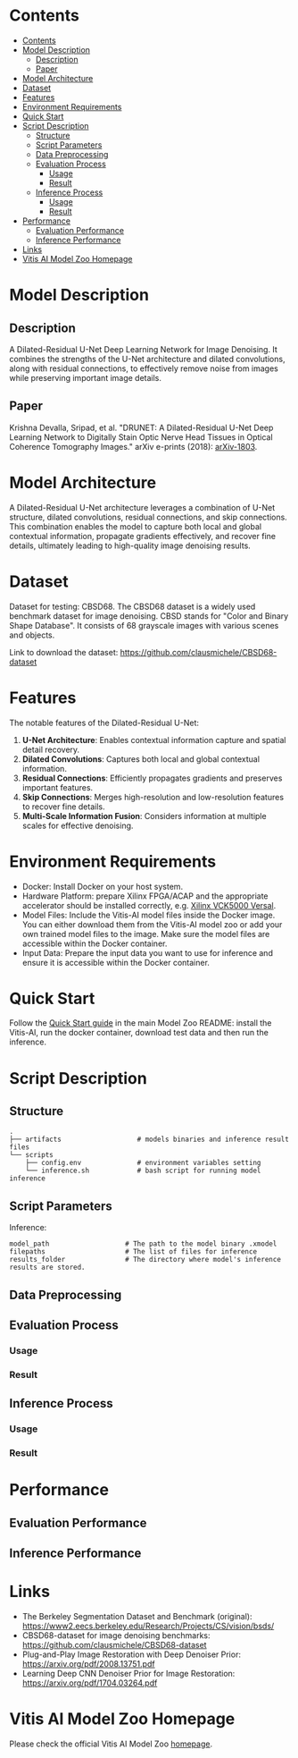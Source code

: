 ﻿# Contents

- [Contents](#contents)
- [Model Description](#model-description)
    - [Description](#description)
    - [Paper](#paper)
- [Model Architecture](#model-architecture)
- [Dataset](#dataset)
- [Features](#features)
- [Environment Requirements](#environment-requirements)
- [Quick Start](#quick-start)
- [Script Description](#script-description)
    - [Structure](#structure)
    - [Script Parameters](#script-parameters)
    - [Data Preprocessing](#data-preprocessing)
    - [Evaluation Process](#evaluation-process)
        - [Usage](#usage)
        - [Result](#result)
    - [Inference Process](#inference-process)
        - [Usage](#usage-1)
        - [Result](#result-1)
- [Performance](#performance)
    - [Evaluation Performance](#evaluation-performance)
    - [Inference Performance](#inference-performance)
- [Links](#links)
- [Vitis AI Model Zoo Homepage](#vitis-ai-model-zoo-homepage)

# Model Description

## Description

A Dilated-Residual U-Net Deep Learning Network for Image Denoising. It combines the strengths of the U-Net architecture 
and dilated convolutions, along with residual connections, to effectively remove noise from images 
while preserving important image details.

## Paper

Krishna Devalla, Sripad, et al. "DRUNET: A Dilated-Residual U-Net Deep Learning Network to Digitally Stain Optic
Nerve Head Tissues in Optical Coherence Tomography Images." arXiv e-prints (2018): 
[arXiv-1803](https://arxiv.org/abs/1803.00232).

# Model Architecture
A Dilated-Residual U-Net architecture leverages a combination of U-Net structure, dilated convolutions, 
residual connections, and skip connections. This combination enables the model to capture both local and global 
contextual information, propagate gradients effectively, and recover fine details, ultimately leading 
to high-quality image denoising results.

# Dataset
Dataset for testing: CBSD68. The CBSD68  dataset is a widely used benchmark dataset for image denoising. CBSD stands for "Color and Binary Shape Database".
It consists of 68 grayscale images with various scenes and objects. 

Link to download the  dataset: https://github.com/clausmichele/CBSD68-dataset

# Features
The notable features of the Dilated-Residual U-Net:
1. **U-Net Architecture**: Enables contextual information capture and spatial detail recovery.
2. **Dilated Convolutions**: Captures both local and global contextual information.
3. **Residual Connections**: Efficiently propagates gradients and preserves important features.
4. **Skip Connections**: Merges high-resolution and low-resolution features to recover fine details.
5. **Multi-Scale Information Fusion**: Considers information at multiple scales for effective denoising.
# Environment Requirements
- Docker: Install Docker on your host system.
- Hardware Platform: prepare Xilinx FPGA/ACAP and the appropriate accelerator should be installed correctly, e.g.
[Xilinx VCK5000 Versal](https://xilinx.github.io/Vitis-AI/docs/board_setup/board_setup_vck5000.html).
- Model Files: Include the Vitis-AI model files inside the Docker image. You can either download them from the Vitis-AI model zoo or add your own trained model files to the image. 
Make sure the model files are accessible within the Docker container.
- Input Data: Prepare the input data you want to use for inference and ensure it is accessible within the Docker container.

# Quick Start

Follow the [Quick Start guide](../../../README.md#quick-start) in the main Model Zoo README:
install the Vitis-AI, run the docker container, download test data and then run the inference.

# Script Description

## Structure

```text
.
├── artifacts                   # models binaries and inference result files
└── scripts                     
    ├── config.env              # environment variables setting       
    └── inference.sh            # bash script for running model inference
```
## Script Parameters
Inference:
```text
model_path                   # The path to the model binary .xmodel
filepaths                    # The list of files for inference
results_folder               # The directory where model's inference results are stored.
```
## Data Preprocessing

## Evaluation Process

### Usage

### Result

## Inference Process

### Usage

### Result

# Performance

## Evaluation Performance

## Inference Performance

# Links

- The Berkeley Segmentation Dataset and Benchmark (original): https://www2.eecs.berkeley.edu/Research/Projects/CS/vision/bsds/
- CBSD68-dataset for image denoising benchmarks: https://github.com/clausmichele/CBSD68-dataset
- Plug-and-Play Image Restoration with Deep Denoiser Prior: https://arxiv.org/pdf/2008.13751.pdf
- Learning Deep CNN Denoiser Prior for Image Restoration: https://arxiv.org/pdf/1704.03264.pdf

# Vitis AI Model Zoo Homepage

Please check the official Vitis AI Model Zoo [homepage](https://github.com/Xilinx/Vitis-AI/tree/master/model_zoo).
